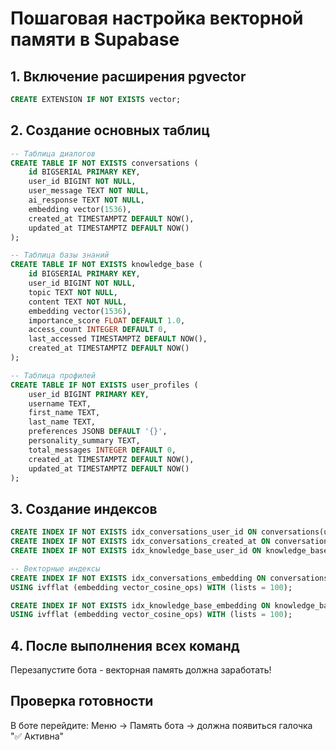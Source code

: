 # Пошаговая настройка векторной памяти в Supabase

## 1. Включение расширения pgvector
```sql
CREATE EXTENSION IF NOT EXISTS vector;
```

## 2. Создание основных таблиц
```sql
-- Таблица диалогов
CREATE TABLE IF NOT EXISTS conversations (
    id BIGSERIAL PRIMARY KEY,
    user_id BIGINT NOT NULL,
    user_message TEXT NOT NULL,
    ai_response TEXT NOT NULL,
    embedding vector(1536),
    created_at TIMESTAMPTZ DEFAULT NOW(),
    updated_at TIMESTAMPTZ DEFAULT NOW()
);

-- Таблица базы знаний
CREATE TABLE IF NOT EXISTS knowledge_base (
    id BIGSERIAL PRIMARY KEY,
    user_id BIGINT NOT NULL,
    topic TEXT NOT NULL,
    content TEXT NOT NULL,
    embedding vector(1536),
    importance_score FLOAT DEFAULT 1.0,
    access_count INTEGER DEFAULT 0,
    last_accessed TIMESTAMPTZ DEFAULT NOW(),
    created_at TIMESTAMPTZ DEFAULT NOW()
);

-- Таблица профилей
CREATE TABLE IF NOT EXISTS user_profiles (
    user_id BIGINT PRIMARY KEY,
    username TEXT,
    first_name TEXT,
    last_name TEXT,
    preferences JSONB DEFAULT '{}',
    personality_summary TEXT,
    total_messages INTEGER DEFAULT 0,
    created_at TIMESTAMPTZ DEFAULT NOW(),
    updated_at TIMESTAMPTZ DEFAULT NOW()  
);
```

## 3. Создание индексов
```sql
CREATE INDEX IF NOT EXISTS idx_conversations_user_id ON conversations(user_id);
CREATE INDEX IF NOT EXISTS idx_conversations_created_at ON conversations(created_at);
CREATE INDEX IF NOT EXISTS idx_knowledge_base_user_id ON knowledge_base(user_id);

-- Векторные индексы
CREATE INDEX IF NOT EXISTS idx_conversations_embedding ON conversations 
USING ivfflat (embedding vector_cosine_ops) WITH (lists = 100);

CREATE INDEX IF NOT EXISTS idx_knowledge_base_embedding ON knowledge_base 
USING ivfflat (embedding vector_cosine_ops) WITH (lists = 100);
```

## 4. После выполнения всех команд
Перезапустите бота - векторная память должна заработать!

## Проверка готовности
В боте перейдите: Меню → Память бота → должна появиться галочка "✅ Активна"